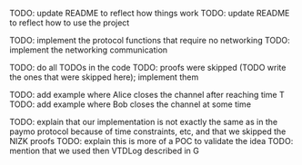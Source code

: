 TODO: update README to reflect how things work
TODO: update README to reflect how to use the project

TODO: implement the protocol functions that require no networking
TODO: implement the networking communication

TODO: do all TODOs in the code
TODO: proofs were skipped (TODO write the ones that were skipped here); implement them

TODO: add example where Alice closes the channel after reaching time T
TODO: add example where Bob closes the channel at some time

TODO: explain that our implementation is not exactly the same as in the paymo protocol because of time constraints, etc, and that we skipped the NIZK proofs
TODO: explain this is more of a POC to validate the idea
TODO: mention that we used then VTDLog described in G
